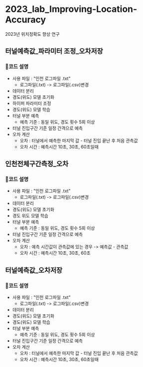 # 2023_lab_Improving-Location-Accuracy
2023년 위치정확도 향상 연구

## 터널예측값_파라미터 조정_오차저장
### 🐣코드 설명
- 사용 파일 : "인천 로그파일 .txt"
  - 로그파일(.txt) -> 로그파일(.csv)변경
- 데이터 분리
- 경도(위도) 모델 초기화
- 하이퍼 파라미터 조정
- 경도(위도) 모델 학습
- 터널 부분 예측
  - 예측 기준 :  동일 위도, 경도 횟수 5회 이상
- 터널 진입구간 기준 일정 간격으로 예측
- 오차 계산
  - 오차 : 터널에서 예측한 마지막 값 - 터널 진입 끝난 후 처음 관측값
  - 오차 시간 : 예측시간 10초, 30초, 60초일때 

## 인천전체구간측정_오차
### 🐤코드 설명
- 사용 파일 : "인천 로그파일 .txt"
  - 로그파일(.txt) -> 로그파일(.csv)변경
- 데이터 분리
- 경도(위도) 모델 초기화
- 경도 위도 모델 학습
- 터널 부분 예측
  - 예측 기준 :  동일 위도, 경도 횟수 5회 이상
- 터널 진입구간 기준 일정 간격으로 예측
- 오차 계산
  - 오차 : 예측 시간값이 관측값에 있는 경우 -> 예측값 - 관측값
  - 오차 시간 : 예측시간 10초, 30초, 60초

 ## 터널예측값_오차저장
### 🐥코드 설명
- 사용 파일 : "인천 로그파일 .txt"
  - 로그파일(.txt) -> 로그파일(.csv)변경
- 데이터 분리
- 경도(위도) 모델 초기화
- 경도(위도) 모델 학습
- 터널 부분 예측
  - 예측 기준 :  동일 위도, 경도 횟수 5회 이상
- 터널 진입구간 기준 일정 간격으로 예측
- 오차 계산
  - 오차 : 터널에서 예측한 마지막 값 - 터널 진입 끝난 후 처음 관측값
  - 오차 시간 : 예측시간 10초, 30초, 60초일때
